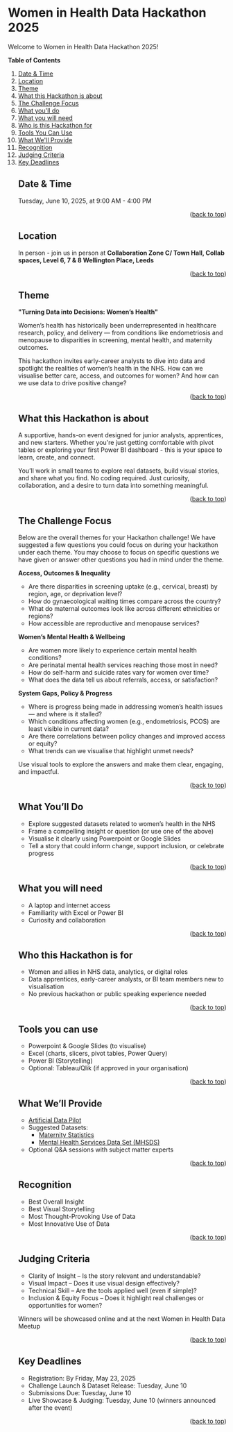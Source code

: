 # Women in Health Data Hackathon 2025

<a id="readme-top"></a>

Welcome to Women in Health Data Hackathon 2025! 

<!-- TABLE OF CONTENT -->

**Table of Contents**
<ol>
    <li><a href="#datetime">Date & Time</a></li>
    <li><a href="#location">Location</a></li>
    <li><a href="#theme">Theme</a></li>
    <li><a href="#about">What this Hackathon is about</a></li>
    <li><a href="#challenge">The Challenge Focus</a></li>
    <li><a href="#task">What you'll do</a></li>
    <li><a href="#need">What you will need</a></li>
    <li><a href="#for">Who is this Hackathon for</a></li>
    <li><a href="#tools">Tools You Can Use</a></li>
    <li><a href="#materials">What We'll Provide</a></li>
    <li><a href="#category">Recognition</a></li>
    <li><a href="#judging">Judging Criteria</a></li>
    <li><a href="#key_deadlines">Key Deadlines</a></li>


<a id="datetime"></a>

## Date & Time
Tuesday, June 10, 2025, at 9:00 AM - 4:00 PM

<p align="right">(<a href="#readme-top">back to top</a>)</p>

<a id="location"></a>

## Location
In person - join us in person at **Collaboration Zone C/ Town Hall, Collab spaces, Level 6, 7 & 8 Wellington Place, Leeds**
<p align="right">(<a href="#readme-top">back to top</a>)</p>

<a id="theme"></a>

## Theme

**"Turning Data into Decisions: Women’s Health"**

Women’s health has historically been underrepresented in healthcare research, policy, and delivery — from conditions like endometriosis and menopause to disparities in screening, mental health, and maternity outcomes.

This hackathon invites early-career analysts to dive into data and spotlight the realities of women’s health in the NHS. How can we visualise better care, access, and outcomes for women? And how can we use data to drive positive change?
<p align="right">(<a href="#readme-top">back to top</a>)</p>

<a id="about"></a>

## What this Hackathon is about
A supportive, hands-on event designed for junior analysts, apprentices, and new starters. Whether you're just getting comfortable with pivot tables or exploring your first Power BI dashboard - this is your space to learn, create, and connect.

You’ll work in small teams to explore real datasets, build visual stories, and share what you find. No coding required. Just curiosity, collaboration, and a desire to turn data into something meaningful.
<p align="right">(<a href="#readme-top">back to top</a>)</p>

<a id="challenge"></a>

## The Challenge Focus
Below are the overall themes for your Hackathon challenge! We have suggested a few questions you could focus on during your hackathon under each theme. You may choose to focus on specific questions we have given or answer other questions you had in mind under the theme.  

**Access, Outcomes & Inequality**
- Are there disparities in screening uptake (e.g., cervical, breast) by region, age, or deprivation level?
- How do gynaecological waiting times compare across the country?
- What do maternal outcomes look like across different ethnicities or regions?
- How accessible are reproductive and menopause services?

**Women’s Mental Health & Wellbeing**

- Are women more likely to experience certain mental health conditions?
- Are perinatal mental health services reaching those most in need?
- How do self-harm and suicide rates vary for women over time?
- What does the data tell us about referrals, access, or satisfaction?

**System Gaps, Policy & Progress**

- Where is progress being made in addressing women’s health issues — and where is it stalled?
- Which conditions affecting women (e.g., endometriosis, PCOS) are least visible in current data?
- Are there correlations between policy changes and improved access or equity?
- What trends can we visualise that highlight unmet needs?

Use visual tools to explore the answers and make them clear, engaging, and impactful.
<p align="right">(<a href="#readme-top">back to top</a>)</p>

<a id="task"></a>

## What You’ll Do
- Explore suggested datasets related to women’s health in the NHS
- Frame a compelling insight or question (or use one of the above)
- Visualise it clearly using Powerpoint or Google Slides
- Tell a story that could inform change, support inclusion, or celebrate progress
<p align="right">(<a href="#readme-top">back to top</a>)</p>

<a id="need"></a>

## What you will need
- A laptop and internet access
- Familiarity with Excel or Power BI
- Curiosity and collaboration
<p align="right">(<a href="#readme-top">back to top</a>)</p>

<a id="for"></a>

## Who this Hackathon is for
- Women and allies in NHS data, analytics, or digital roles
- Data apprentices, early-career analysts, or BI team members new to visualisation
- No previous hackathon or public speaking experience needed
<p align="right">(<a href="#readme-top">back to top</a>)</p>

<a id="tools"></a>

## Tools you can use
- Powerpoint & Google Slides (to visualise)
- Excel (charts, slicers, pivot tables, Power Query)
- Power BI (Storytelling)
- Optional: Tableau/Qlik (if approved in your organisation)
<p align="right">(<a href="#readme-top">back to top</a>)</p>

<a id="materials"></a>

## What We’ll Provide
- [Artificial Data Pilot](https://digital.nhs.uk/services/artificial-data#access-artificial-data-sets)
- Suggested Datasets:
    - [Maternity Statistics](https://digital.nhs.uk/data-and-information/publications/statistical/maternity-services-monthly-statistics)
    - [Mental Health Services Data Set (MHSDS)](https://digital.nhs.uk/data-and-information/data-collections-and-data-sets/data-sets/mental-health-services-data-set)
- Optional Q&A sessions with subject matter experts
<p align="right">(<a href="#readme-top">back to top</a>)</p>

<a id="category"></a>

## Recognition
- Best Overall Insight
- Best Visual Storytelling
- Most Thought-Provoking Use of Data
- Most Innovative Use of Data
<p align="right">(<a href="#readme-top">back to top</a>)</p>

<a id="judging"></a>

## Judging Criteria
- Clarity of Insight – Is the story relevant and understandable?
- Visual Impact – Does it use visual design effectively?
- Technical Skill – Are the tools applied well (even if simple)?
- Inclusion & Equity Focus – Does it highlight real challenges or opportunities for women?

Winners will be showcased online and at the next Women in Health Data Meetup
<p align="right">(<a href="#readme-top">back to top</a>)</p>

<a id="key_deadlines"></a>

## Key Deadlines
- Registration: By Friday, May 23, 2025
- Challenge Launch & Dataset Release: Tuesday, June 10
- Submissions Due: Tuesday, June 10
- Live Showcase & Judging: Tuesday, June 10 (winners announced after the event)

<p align="right">(<a href="#readme-top">back to top</a>)</p>
